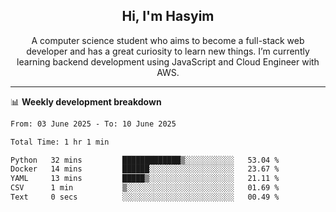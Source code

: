 <h2 align="center">Hi, I'm Hasyim</h2>

<p align="center">A computer science student who aims to become a full-stack web developer and has a great curiosity to learn new things. I’m currently learning backend development using JavaScript and Cloud Engineer with AWS.</p>

---

📊 **Weekly development breakdown**

<!--START_SECTION:waka-->

```txt
From: 03 June 2025 - To: 10 June 2025

Total Time: 1 hr 1 min

Python   32 mins         █████████████▒░░░░░░░░░░░   53.04 %
Docker   14 mins         ██████░░░░░░░░░░░░░░░░░░░   23.67 %
YAML     13 mins         █████▒░░░░░░░░░░░░░░░░░░░   21.11 %
CSV      1 min           ▒░░░░░░░░░░░░░░░░░░░░░░░░   01.69 %
Text     0 secs          ░░░░░░░░░░░░░░░░░░░░░░░░░   00.49 %
```

<!--END_SECTION:waka-->

<!-- - You can reach me on **hasyim11c@gmail.com** -->
